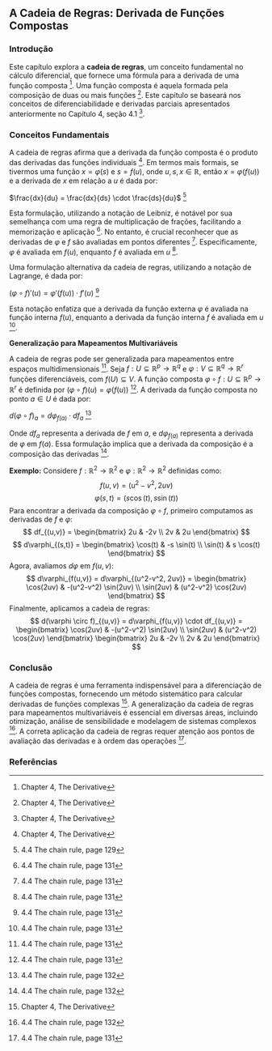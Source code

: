## A Cadeia de Regras: Derivada de Funções Compostas

### Introdução
Este capítulo explora a **cadeia de regras**, um conceito fundamental no cálculo diferencial, que fornece uma fórmula para a derivada de uma função composta [^1]. Uma função composta é aquela formada pela composição de duas ou mais funções [^1]. Este capítulo se baseará nos conceitos de diferenciabilidade e derivadas parciais apresentados anteriormente no Capítulo 4, seção 4.1 [^1].

### Conceitos Fundamentais
A cadeia de regras afirma que a derivada da função composta é o produto das derivadas das funções individuais [^1].  Em termos mais formais, se tivermos uma função $x = \varphi(s)$ e $s = f(u)$, onde $u,s,x \in \mathbb{R}$, então $x = \varphi(f(u))$ e a derivada de $x$ em relação a $u$ é dada por:

$\frac{dx}{du} = \frac{dx}{ds} \cdot \frac{ds}{du}$ [^25]

Esta formulação, utilizando a notação de Leibniz, é notável por sua semelhança com uma regra de multiplicação de frações, facilitando a memorização e aplicação [^27]. No entanto, é crucial reconhecer que as derivadas de $\varphi$ e $f$ são avaliadas em pontos diferentes [^27]. Especificamente, $\varphi$ é avaliada em $f(u)$, enquanto $f$ é avaliada em $u$ [^27].

Uma formulação alternativa da cadeia de regras, utilizando a notação de Lagrange, é dada por:

$(\varphi \circ f)'(u) = \varphi'(f(u)) \cdot f'(u)$ [^27]

Esta notação enfatiza que a derivada da função externa $\varphi$ é avaliada na função interna $f(u)$, enquanto a derivada da função interna $f$ é avaliada em $u$ [^27].

**Generalização para Mapeamentos Multivariáveis**

A cadeia de regras pode ser generalizada para mapeamentos entre espaços multidimensionais [^27].  Seja $f: U \subseteq \mathbb{R}^p \rightarrow \mathbb{R}^q$ e $\varphi: V \subseteq \mathbb{R}^q \rightarrow \mathbb{R}^r$ funções diferenciáveis, com $f(U) \subseteq V$. A função composta $\varphi \circ f: U \subseteq \mathbb{R}^p \rightarrow \mathbb{R}^r$ é definida por $(\varphi \circ f)(u) = \varphi(f(u))$ [^27].  A derivada da função composta no ponto $a \in U$ é dada por:

$d(\varphi \circ f)_a = d\varphi_{f(a)} \cdot df_a$ [^28]

Onde $df_a$ representa a derivada de $f$ em $a$, e $d\varphi_{f(a)}$ representa a derivada de $\varphi$ em $f(a)$. Essa formulação implica que a derivada da composição é a composição das derivadas [^28].

**Exemplo:**
Considere $f: \mathbb{R}^2 \rightarrow \mathbb{R}^2$ e $\varphi: \mathbb{R}^2 \rightarrow \mathbb{R}^2$ definidas como:
$$
f(u,v) = (u^2 - v^2, 2uv)
$$
$$
\varphi(s,t) = (s \cos(t), s \sin(t))
$$
Para encontrar a derivada da composição $\varphi \circ f$, primeiro computamos as derivadas de $f$ e $\varphi$:
$$
df_{(u,v)} = \begin{bmatrix} 2u & -2v \\ 2v & 2u \end{bmatrix}
$$
$$
d\varphi_{(s,t)} = \begin{bmatrix} \cos(t) & -s \sin(t) \\ \sin(t) & s \cos(t) \end{bmatrix}
$$
Agora, avaliamos $d\varphi$ em $f(u,v)$:
$$
d\varphi_{f(u,v)} = d\varphi_{(u^2-v^2, 2uv)} = \begin{bmatrix} \cos(2uv) & -(u^2-v^2) \sin(2uv) \\ \sin(2uv) & (u^2-v^2) \cos(2uv) \end{bmatrix}
$$
Finalmente, aplicamos a cadeia de regras:
$$
d(\varphi \circ f)_{(u,v)} = d\varphi_{f(u,v)} \cdot df_{(u,v)} = \begin{bmatrix} \cos(2uv) & -(u^2-v^2) \sin(2uv) \\ \sin(2uv) & (u^2-v^2) \cos(2uv) \end{bmatrix} \begin{bmatrix} 2u & -2v \\ 2v & 2u \end{bmatrix}
$$

### Conclusão
A cadeia de regras é uma ferramenta indispensável para a diferenciação de funções compostas, fornecendo um método sistemático para calcular derivadas de funções complexas [^1]. A generalização da cadeia de regras para mapeamentos multivariáveis é essencial em diversas áreas, incluindo otimização, análise de sensibilidade e modelagem de sistemas complexos [^28]. A correta aplicação da cadeia de regras requer atenção aos pontos de avaliação das derivadas e à ordem das operações [^27].

### Referências
[^1]: Chapter 4, The Derivative
[^25]: 4.4 The chain rule, page 129
[^27]: 4.4 The chain rule, page 131
[^28]: 4.4 The chain rule, page 132
<!-- END -->